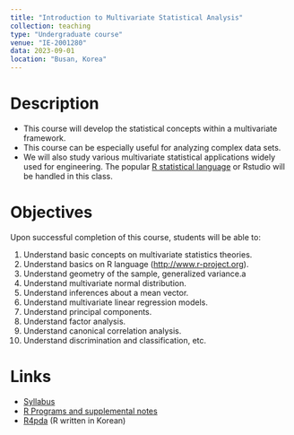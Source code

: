 ```yaml
---
title: "Introduction to Multivariate Statistical Analysis"
collection: teaching
type: "Undergraduate course"
venue: "IE-2001280"
data: 2023-09-01
location: "Busan, Korea"
---
```




Description
======
+ This course will develop the statistical concepts within a multivariate framework. 
+ This course can be especially useful for analyzing complex data sets.
+ We will also study various multivariate statistical applications widely used for engineering. 
  The popular [R statistical language](https://www.r-project.org/) 
  or Rstudio will be handled in this class.


Objectives 
======
Upon successful completion of this course, students will be able to:
1. Understand basic concepts on multivariate statistics theories.
1. Understand basics on R language (http://www.r-project.org).
1. Understand geometry of the sample, generalized variance.a 
1. Understand multivariate normal distribution. 
1. Understand inferences about a mean vector. 
1. Understand multivariate linear regression models. 
1. Understand principal components. 
1. Understand factor analysis. 
1. Understand canonical correlation analysis. 
1. Understand discrimination and classification, etc.



Links
======
+ [Syllabus](/files/syllabus/syl-IE-2001280-2023.pdf)
+ [R Programs and supplemental notes](https://github.com/AppliedStat/class/tree/master/IntMultiStat)
+ [R4pda](http://r4pda.co.kr/) (R written in Korean)


